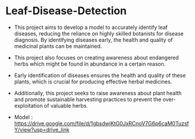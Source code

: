 # Leaf-Disease-Detection
- This project aims to develop a model to accurately identify leaf diseases, reducing the reliance on highly skilled botanists for disease diagnosis. By identifying diseases 
  early, the health and quality of medicinal plants can be maintained.
- This project also focuses on creating awareness about endangered herbs which might be found in abundance in a certain reason.
- Early identification of diseases ensures the health and quality of these plants, which is crucial for producing effective herbal medicines.
- Additionally, this project seeks to raise awareness about plant health and promote sustainable harvesting practices to prevent the over-exploitation of valuable herbs.

- Model : https://drive.google.com/file/d/1gbsdwjKtG0JxRCnoV7G6p6caM0TuzsfY/view?usp=drive_link

